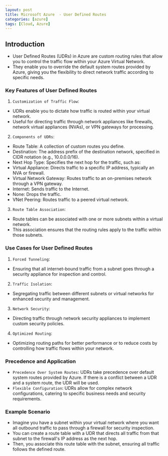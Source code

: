 ```yaml
---
layout: post
title: Microsoft Azure  - User Defined Routes
categories: [azure]
tags: [Cloud, Azure]
---
```


## Introduction
- User Defined Routes (UDRs) in Azure are custom routing rules that allow you to control the traffic flow within your Azure Virtual Network. 
- They enable you to override the default system routes provided by Azure, giving you the flexibility to direct network traffic according to specific needs. 

### Key Features of User Defined Routes
1. `Customization of Traffic Flow`:
- UDRs enable you to dictate how traffic is routed within your virtual network.
- Useful for directing traffic through network appliances like firewalls, network virtual appliances (NVAs), or VPN gateways for processing.

2. `Components of UDRs`:
- Route Table: A collection of custom routes you define.
- Destination: The address prefix of the destination network, specified in CIDR notation (e.g., 10.0.0.0/16).
- Next Hop Type: Specifies the next hop for the traffic, such as:
- Virtual Appliance: Directs traffic to a specific IP address, typically an NVA or firewall.
- Virtual Network Gateway: Routes traffic to an on-premises network through a VPN gateway.
- Internet: Sends traffic to the Internet.
- None: Drops the traffic.
- VNet Peering: Routes traffic to a peered virtual network.

3. `Route Table Association`:
- Route tables can be associated with one or more subnets within a virtual network.
- This association ensures that the routing rules apply to the traffic within those subnets.

### Use Cases for User Defined Routes
1. `Forced Tunneling`:
- Ensuring that all internet-bound traffic from a subnet goes through a security appliance for inspection and control.
2. `Traffic Isolation`:
- Segregating traffic between different subnets or virtual networks for enhanced security and management.
3. `Network Security`:
- Directing traffic through network security appliances to implement custom security policies.
4. `Optimized Routing`:
- Optimizing routing paths for better performance or to reduce costs by controlling how traffic flows within your network.

### Precedence and Application
- `Precedence Over System Routes`: UDRs take precedence over default system routes provided by Azure. If there is a conflict between a UDR and a system route, the UDR will be used.
- `Flexible Configuration`: UDRs allow for complex network configurations, catering to specific business needs and security requirements.

### Example Scenario
- Imagine you have a subnet within your virtual network where you want all outbound traffic to pass through a firewall for security inspection. 
- You can create a route table with a UDR that directs all traffic from that subnet to the firewall's IP address as the next hop. 
- Then, you associate this route table with the subnet, ensuring all traffic follows the defined route.

